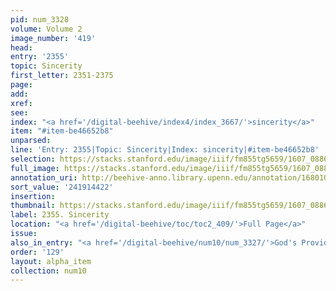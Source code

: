```yaml
---
pid: num_3328
volume: Volume 2
image_number: '419'
head:
entry: '2355'
topic: Sincerity
first_letter: 2351-2375
page:
add:
xref:
see:
index: "<a href='/digital-beehive/index4/index_3667/'>sincerity</a>"
item: "#item-be46652b8"
unparsed:
line: 'Entry: 2355|Topic: Sincerity|Index: sincerity|#item-be46652b8'
selection: https://stacks.stanford.edu/image/iiif/fm855tg5659/1607_0886/505,4422,2820,272/full/0/default.jpg
full_image: https://stacks.stanford.edu/image/iiif/fm855tg5659/1607_0886/full/full/0/default.jpg
annotation_uri: http://beehive-anno.library.upenn.edu/annotation/1680102589521
sort_value: '241914422'
insertion:
thumbnail: https://stacks.stanford.edu/image/iiif/fm855tg5659/1607_0886/505,4422,600,180/250,/0/default.jpg
label: 2355. Sincerity
location: "<a href='/digital-beehive/toc/toc2_409/'>Full Page</a>"
issue:
also_in_entry: "<a href='/digital-beehive/num10/num_3327/'>God's Providence</a>"
order: '129'
layout: alpha_item
collection: num10
---
```


